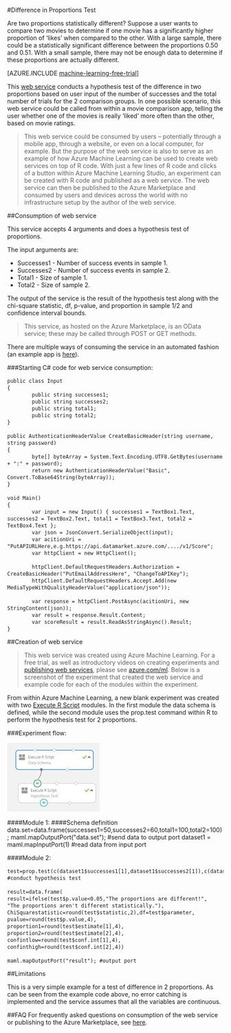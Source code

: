 <properties 
	pageTitle="Difference in Proportions Test | Microsoft Azure" 
	description="Difference in Proportions Test" 
	services="machine-learning" 
	documentationCenter="" 
	authors="jaymathe" 
	manager="paulettm" 
	editor="cgronlun"/>

<tags 
	ms.service="machine-learning" 
	ms.workload="data-services" 
	ms.tgt_pltfrm="na" 
	ms.devlang="na" 
	ms.topic="article" 
	ms.date="06/24/2015" 
	ms.author="jaymathe"/> 


#Difference in Proportions Test


Are two proportions statistically different? Suppose a user wants to compare two movies to determine if one movie has a significantly higher proportion of ‘likes’ when compared to the other. With a large sample, there could be a statistically significant difference between the proportions 0.50 and 0.51. With a small sample, there may not be enough data to determine if these proportions are actually different. 


[AZURE.INCLUDE [machine-learning-free-trial](../../includes/machine-learning-free-trial.md)]

This [web service]( https://datamarket.azure.com/dataset/aml_labs/prop_test) conducts a hypothesis test of the difference in two proportions based on user input of the number of successes and the total number of trials for the 2 comparison groups. In one possible scenario, this web service could be called from within a movie comparison app, telling the user whether one of the movies is really ‘liked’ more often than the other, based on movie ratings.

>This web service could be consumed by users – potentially through a mobile app, through a website, or even on a local computer, for example. But the purpose of the web service is also to serve as an example of how Azure Machine Learning can be used to create web services on top of R code. With just a few lines of R code and clicks of a button within Azure Machine Learning Studio, an experiment can be created with R code and published as a web service. The web service can then be published to the Azure Marketplace and consumed by users and devices across the world with no infrastructure setup by the author of the web service.


##Consumption of web service

This service accepts 4 arguments and does a hypothesis test of proportions.

The input arguments are:

* Successes1 - Number of success events in sample 1.
* Successes2 - Number of success events in sample 2.
* Total1 -  Size of sample 1.
* Total2 - Size of sample 2.

The output of the service is the result of the hypothesis test along with the chi-square statistic, df, p-value, and proportion in sample 1/2 and confidence interval bounds.

>This service, as hosted on the Azure Marketplace, is an OData service; these may be called through POST or GET methods. 

There are multiple ways of consuming the service in an automated fashion (an example app is [here](http://microsoftazuremachinelearning.azurewebsites.net/DifferenceInProportionsTest.aspx )).

###Starting C# code for web service consumption:

	public class Input
	{
	        public string successes1;
	        public string successes2;
	        public string total1;
	        public string total2;
	}
	
    public AuthenticationHeaderValue CreateBasicHeader(string username, string password)
	{
	        byte[] byteArray = System.Text.Encoding.UTF8.GetBytes(username + ":" + password);
	        return new AuthenticationHeaderValue("Basic", Convert.ToBase64String(byteArray));
	}

	void Main()
	{
	        var input = new Input() { successes1 = TextBox1.Text, successes2 = TextBox2.Text, total1 = TextBox3.Text, total2 = TextBox4.Text };
	        var json = JsonConvert.SerializeObject(input);
	        var acitionUri = "PutAPIURLHere,e.g.https://api.datamarket.azure.com/..../v1/Score";
	        var httpClient = new HttpClient();
	
	        httpClient.DefaultRequestHeaders.Authorization = CreateBasicHeader("PutEmailAddressHere", "ChangeToAPIKey");
	        httpClient.DefaultRequestHeaders.Accept.Add(new MediaTypeWithQualityHeaderValue("application/json"));
	
	        var response = httpClient.PostAsync(acitionUri, new StringContent(json));
	        var result = response.Result.Content;
	    	var scoreResult = result.ReadAsStringAsync().Result;
	}


##Creation of web service

>This web service was created using Azure Machine Learning. For a free trial, as well as introductory videos on creating experiments and [publishing web services](machine-learning-publish-a-machine-learning-web-service.md), please see [azure.com/ml](http://azure.com/ml). Below is a screenshot of the experiment that created the web service and example code for each of the modules within the experiment.

From within Azure Machine Learning, a new blank experiment was created with two [Execute R Script][execute-r-script] modules. In the first module the data schema is defined, while the second module uses the prop.test command within R to perform the hypothesis test for 2 proportions. 


###Experiment flow:

![Experiment flow][2]


####Module 1:
	####Schema definition  
	data.set=data.frame(successes1=50,successes2=60,total1=100,total2=100);
	maml.mapOutputPort("data.set"); #send data to output port
	dataset1 = maml.mapInputPort(1) #read data from input port
	

####Module 2:

	test=prop.test(c(dataset1$successes1[1],dataset1$successes2[1]),c(dataset1$total1[1],dataset1$total2[1])) #conduct hypothesis test

	result=data.frame(
	result=ifelse(test$p.value<0.05,"The proportions are different!",
	"The proportions aren't different statistically."),
	ChiSquarestatistic=round(test$statistic,2),df=test$parameter,
	pvalue=round(test$p.value,4),
	proportion1=round(test$estimate[1],4),
	proportion2=round(test$estimate[2],4),
	confintlow=round(test$conf.int[1],4),
	confinthigh=round(test$conf.int[2],4)) 

	maml.mapOutputPort("result"); #output port
	

##Limitations 

This is a very simple example for a test of difference in 2 proportions. As can be seen from the example code above, no error catching is implemented and the service assumes that all the variables are continuous.

##FAQ
For frequently asked questions on consumption of the web service or publishing to the Azure Marketplace, see [here](machine-learning-marketplace-faq.md).

[1]: ./media/machine-learning-r-csharp-difference-in-two-proportions/hyptest-img1.png
[2]: ./media/machine-learning-r-csharp-difference-in-two-proportions/hyptest-img2.png


<!-- Module References -->
[execute-r-script]: https://msdn.microsoft.com/library/azure/30806023-392b-42e0-94d6-6b775a6e0fd5/
 
